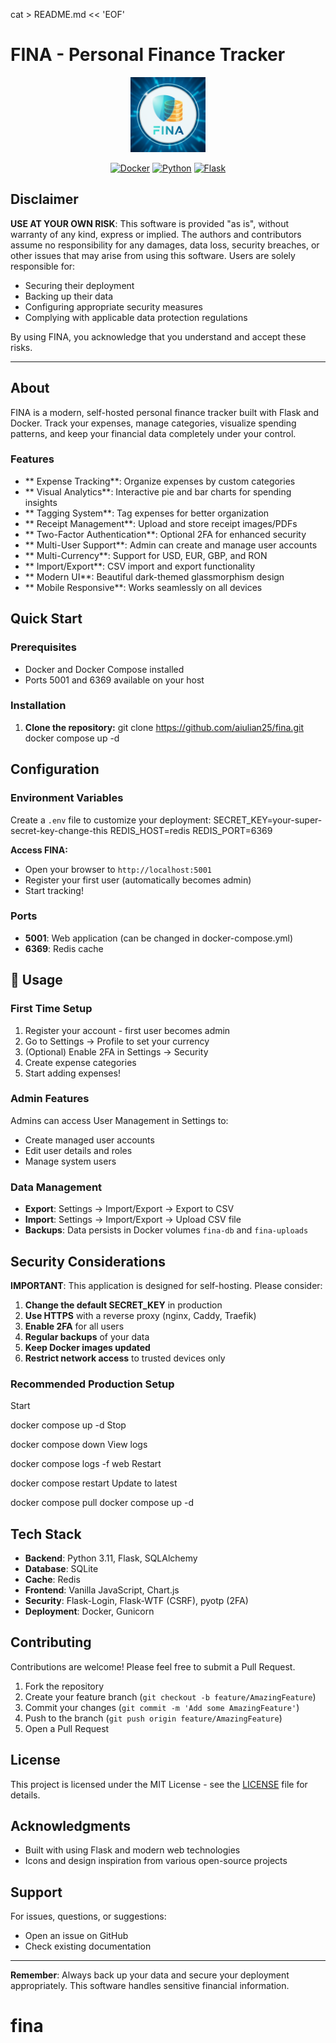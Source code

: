 cat > README.md << 'EOF'
# FINA - Personal Finance Tracker

<div align="center">
  <img src="app/static/images/fina-logo.png" alt="FINA Logo" width="120" height="120">
  
  [![Docker](https://img.shields.io/badge/docker-%230db7ed.svg?style=for-the-badge&logo=docker&logoColor=white)](https://www.docker.com/)
  [![Python](https://img.shields.io/badge/python-3.11-blue.svg?style=for-the-badge&logo=python&logoColor=white)](https://www.python.org/)
  [![Flask](https://img.shields.io/badge/flask-%23000.svg?style=for-the-badge&logo=flask&logoColor=white)](https://flask.palletsprojects.com/)
</div>

## Disclaimer

**USE AT YOUR OWN RISK**: This software is provided "as is", without warranty of any kind, express or implied. The authors and contributors assume no responsibility for any damages, data loss, security breaches, or other issues that may arise from using this software. Users are solely responsible for:

- Securing their deployment
- Backing up their data
- Configuring appropriate security measures
- Complying with applicable data protection regulations

By using FINA, you acknowledge that you understand and accept these risks.

---

##  About

FINA is a modern, self-hosted personal finance tracker built with Flask and Docker. Track your expenses, manage categories, visualize spending patterns, and keep your financial data completely under your control.

###  Features

- ** Expense Tracking**: Organize expenses by custom categories
- ** Visual Analytics**: Interactive pie and bar charts for spending insights
- ** Tagging System**: Tag expenses for better organization
- ** Receipt Management**: Upload and store receipt images/PDFs
- ** Two-Factor Authentication**: Optional 2FA for enhanced security
- ** Multi-User Support**: Admin can create and manage user accounts
- ** Multi-Currency**: Support for USD, EUR, GBP, and RON
- ** Import/Export**: CSV import and export functionality
- ** Modern UI**: Beautiful dark-themed glassmorphism design
- ** Mobile Responsive**: Works seamlessly on all devices

## Quick Start

### Prerequisites

- Docker and Docker Compose installed
- Ports 5001 and 6369 available on your host

### Installation

1. **Clone the repository:**
git clone https://github.com/aiulian25/fina.git
docker compose up -d

## Configuration

### Environment Variables

Create a `.env` file to customize your deployment:
SECRET_KEY=your-super-secret-key-change-this
REDIS_HOST=redis
REDIS_PORT=6369

**Access FINA:**
- Open your browser to `http://localhost:5001`
- Register your first user (automatically becomes admin)
- Start tracking!

### Ports

- **5001**: Web application (can be changed in docker-compose.yml)
- **6369**: Redis cache

## 📖 Usage

### First Time Setup

1. Register your account - first user becomes admin
2. Go to Settings → Profile to set your currency
3. (Optional) Enable 2FA in Settings → Security
4. Create expense categories
5. Start adding expenses!

### Admin Features

Admins can access User Management in Settings to:
- Create managed user accounts
- Edit user details and roles
- Manage system users

### Data Management

- **Export**: Settings → Import/Export → Export to CSV
- **Import**: Settings → Import/Export → Upload CSV file
- **Backups**: Data persists in Docker volumes `fina-db` and `fina-uploads`

## Security Considerations

**IMPORTANT**: This application is designed for self-hosting. Please consider:

1. **Change the default SECRET_KEY** in production
2. **Use HTTPS** with a reverse proxy (nginx, Caddy, Traefik)
3. **Enable 2FA** for all users
4. **Regular backups** of your data
5. **Keep Docker images updated**
6. **Restrict network access** to trusted devices only

### Recommended Production Setup

Start

docker compose up -d
Stop

docker compose down
View logs

docker compose logs -f web
Restart

docker compose restart
Update to latest

docker compose pull
docker compose up -d


## Tech Stack

- **Backend**: Python 3.11, Flask, SQLAlchemy
- **Database**: SQLite
- **Cache**: Redis
- **Frontend**: Vanilla JavaScript, Chart.js
- **Security**: Flask-Login, Flask-WTF (CSRF), pyotp (2FA)
- **Deployment**: Docker, Gunicorn

## Contributing

Contributions are welcome! Please feel free to submit a Pull Request.

1. Fork the repository
2. Create your feature branch (`git checkout -b feature/AmazingFeature`)
3. Commit your changes (`git commit -m 'Add some AmazingFeature'`)
4. Push to the branch (`git push origin feature/AmazingFeature`)
5. Open a Pull Request

## License

This project is licensed under the MIT License - see the [LICENSE](LICENSE) file for details.

## Acknowledgments

- Built with using Flask and modern web technologies
- Icons and design inspiration from various open-source projects

## Support

For issues, questions, or suggestions:
- Open an issue on GitHub
- Check existing documentation

---

**Remember**: Always back up your data and secure your deployment appropriately. This software handles sensitive financial information.
# fina
